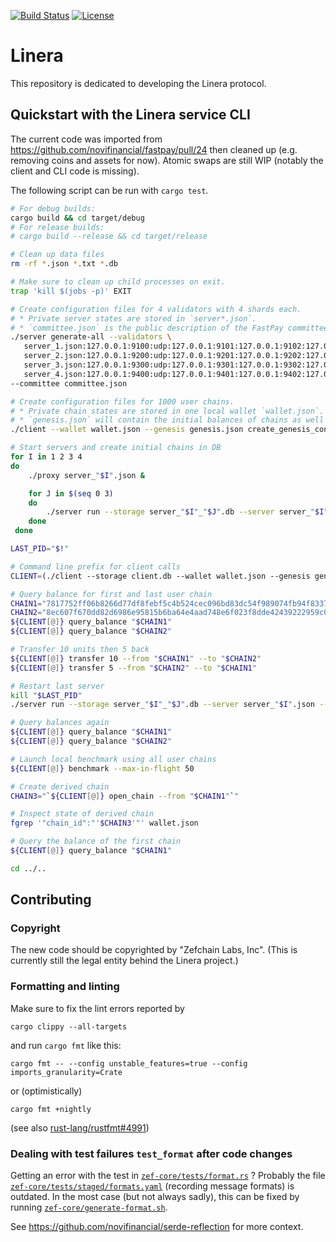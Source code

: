 [![Build Status](https://github.com/linera/linera-protocol/actions/workflows/rust.yml/badge.svg)](https://github.com/linera/linera-protocol/actions/workflows/rust.yml)
[![License](https://img.shields.io/badge/license-Apache-green.svg)](LICENSE.md)

# Linera

This repository is dedicated to developing the Linera protocol.

## Quickstart with the Linera service CLI

The current code was imported from https://github.com/novifinancial/fastpay/pull/24 then
cleaned up (e.g. removing coins and assets for now). Atomic swaps are still WIP (notably
the client and CLI code is missing).

The following script can be run with `cargo test`.

```bash
# For debug builds:
cargo build && cd target/debug
# For release builds:
# cargo build --release && cd target/release

# Clean up data files
rm -rf *.json *.txt *.db

# Make sure to clean up child processes on exit.
trap 'kill $(jobs -p)' EXIT

# Create configuration files for 4 validators with 4 shards each.
# * Private server states are stored in `server*.json`.
# * `committee.json` is the public description of the FastPay committee.
./server generate-all --validators \
   server_1.json:127.0.0.1:9100:udp:127.0.0.1:9101:127.0.0.1:9102:127.0.0.1:9103:127.0.0.1:9104 \
   server_2.json:127.0.0.1:9200:udp:127.0.0.1:9201:127.0.0.1:9202:127.0.0.1:9203:127.0.0.1:9204 \
   server_3.json:127.0.0.1:9300:udp:127.0.0.1:9301:127.0.0.1:9302:127.0.0.1:9303:127.0.0.1:9304 \
   server_4.json:127.0.0.1:9400:udp:127.0.0.1:9401:127.0.0.1:9402:127.0.0.1:9403:127.0.0.1:9404 \
--committee committee.json

# Create configuration files for 1000 user chains.
# * Private chain states are stored in one local wallet `wallet.json`.
# * `genesis.json` will contain the initial balances of chains as well as the initial committee.
./client --wallet wallet.json --genesis genesis.json create_genesis_config 1000 --initial-funding 100 --committee committee.json

# Start servers and create initial chains in DB
for I in 1 2 3 4
do
    ./proxy server_"$I".json &

    for J in $(seq 0 3)
    do
        ./server run --storage server_"$I"_"$J".db --server server_"$I".json --shard "$J" --genesis genesis.json &
    done
 done

LAST_PID="$!"

# Command line prefix for client calls
CLIENT=(./client --storage client.db --wallet wallet.json --genesis genesis.json)

# Query balance for first and last user chain
CHAIN1="7817752ff06b8266d77df8febf5c4b524cec096bd83dc54f989074fb94f833737ae984f32be2cee1dfab766fe2d0c726503c4d97117eb59023e9cc65a8ecd1f7"
CHAIN2="8ec607f670dd82d6986e95815b6ba64e4aad748e6f023f8dde42439222959c0c4aa9d3af00a983deec3f1ab0e64ef27ff80a1a8e1c1990be677ef5cfb316de85"
${CLIENT[@]} query_balance "$CHAIN1"
${CLIENT[@]} query_balance "$CHAIN2"

# Transfer 10 units then 5 back
${CLIENT[@]} transfer 10 --from "$CHAIN1" --to "$CHAIN2"
${CLIENT[@]} transfer 5 --from "$CHAIN2" --to "$CHAIN1"

# Restart last server
kill "$LAST_PID"
./server run --storage server_"$I"_"$J".db --server server_"$I".json --shard "$J" --genesis genesis.json &

# Query balances again
${CLIENT[@]} query_balance "$CHAIN1"
${CLIENT[@]} query_balance "$CHAIN2"

# Launch local benchmark using all user chains
${CLIENT[@]} benchmark --max-in-flight 50

# Create derived chain
CHAIN3="`${CLIENT[@]} open_chain --from "$CHAIN1"`"

# Inspect state of derived chain
fgrep '"chain_id":"'$CHAIN3'"' wallet.json

# Query the balance of the first chain
${CLIENT[@]} query_balance "$CHAIN1"

cd ../..
```

## Contributing

### Copyright

The new code should be copyrighted by "Zefchain Labs, Inc". (This is currently still the legal entity behind the Linera project.)

### Formatting and linting

Make sure to fix the lint errors reported by
```
cargo clippy --all-targets
```
and run `cargo fmt` like this:
```
cargo fmt -- --config unstable_features=true --config imports_granularity=Crate
```
or (optimistically)
```
cargo fmt +nightly
```
(see also [rust-lang/rustfmt#4991](https://github.com/rust-lang/rustfmt/issues/4991))

### Dealing with test failures `test_format` after code changes

Getting an error with the test in [`zef-core/tests/format.rs`](zef-core/tests/format.rs) ?
Probably the file [`zef-core/tests/staged/formats.yaml`](zef-core/tests/staged/formats.yaml) (recording message formats) is
outdated. In the most case (but not always sadly), this can be fixed by running
[`zef-core/generate-format.sh`](zef-core/generate-format.sh).

See https://github.com/novifinancial/serde-reflection for more context.
